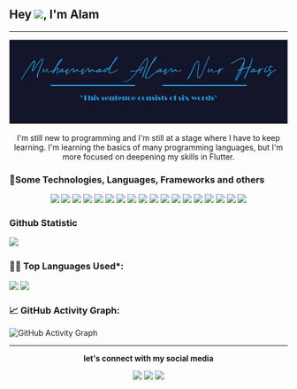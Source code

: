 ## Hey <img src="https://github.com/TheDudeThatCode/TheDudeThatCode/blob/master/Assets/Hi.gif" width="29px">, I'm Alam
---
<div align="center"><img src="https://github.com/AlamNur99/AlamNur99/blob/master/assets/name.png"/></div>

<p align="center">I'm still new to programming and I'm still at a stage where I have to keep learning. I'm learning the basics of many programming languages, but I'm more focused on deepening my skills in Flutter.</p>

### 🔧Some Technologies, Languages, Frameworks and others
<p align="center">
  <a href="https://pub.dev/"><img width="60px" src="https://upload.wikimedia.org/wikipedia/commons/7/7e/Dart-logo.png"/></a>
  <a href="https://flutter.dev/"><img width="60px" src="https://cdn.icon-icons.com/icons2/2107/PNG/512/file_type_flutter_icon_130599.png"/></a>
  <a href="https://firebase.google.com/"><img width="60px" src="https://cdn.icon-icons.com/icons2/691/PNG/512/google_firebase_icon-icons.com_61475.png"/></a>
  <a href="https://www.jetbrains.com/idea/"><img width="60px" src="https://cdn.icon-icons.com/icons2/1381/PNG/512/intellij_93550.png"/></a>
  <a href="https://code.visualstudio.com/"><img width="60px" src="https://upload.wikimedia.org/wikipedia/commons/thumb/9/9a/Visual_Studio_Code_1.35_icon.svg/2048px-Visual_Studio_Code_1.35_icon.svg.png"/></a>
  <a href="https://www.w3schools.com/html/"><img width="60px" src="https://cdn.icon-icons.com/icons2/2107/PNG/512/file_type_html_icon_130541.png"/></a>
  <a href="https://www.w3schools.com/css/"><img width="60px" src="https://cdn.icon-icons.com/icons2/2107/PNG/512/file_type_css_icon_130661.png"/></a>
  <a href="https://www.w3schools.com/js/"><img width="60px" src="https://cdn.icon-icons.com/icons2/2108/PNG/512/javascript_icon_130900.png"/></a>
  <a href="https://nodejs.org/"><img width="60px" src="https://cdn.icon-icons.com/icons2/2107/PNG/512/file_type_node_icon_130301.png"/></a>
  <a href="https://www.npmjs.com/"><img width="60px" src="https://cdn.icon-icons.com/icons2/2415/PNG/512/npm_original_wordmark_logo_icon_146402.png"/></a>
  <a href="https://www.php.net/"><img width="60px" src="https://cdn.icon-icons.com/icons2/2415/PNG/512/php_plain_logo_icon_146397.png"/></a>
  <a href="https://www.apachefriends.org/"><img width="60px" src="https://cdn.icon-icons.com/icons2/1381/PNG/512/xampp_94513.png"/></a>
  <a href="https://www.figma.com/"><img width="60px" src="https://cdn.icon-icons.com/icons2/2699/PNG/512/figma_logo_icon_170157.png"/></a>
  <a href="https://getbootstrap.com/"><img width="60px" src="https://cdn.icon-icons.com/icons2/2415/PNG/512/bootstrap_plain_logo_icon_146619.png"/></a>
  <a href="https://www.python.org/"><img width="60px" src="https://cdn.icon-icons.com/icons2/112/PNG/512/python_18894.png"/></a>
  <a href="https://git-scm.com/"><img width="60px" src="https://cdn.icon-icons.com/icons2/2107/PNG/512/file_type_git_icon_130581.png"/></a>
  <a href="https://github.com/"><img width="60px" src="https://cdn.icon-icons.com/icons2/1826/PNG/512/4202098codedevelopergithublogo-115590_115711.png"/></a>
  <a href="https://kotlinlang.org/"><img width="60px" src="https://cdn.icon-icons.com/icons2/2107/PNG/512/file_type_kotlin_icon_130487.png"/></a>
</p>

### Github Statistic
<a href="https://github.com/AlamNur99">
  <img height="180em" src="https://github-readme-stats-eight-theta.vercel.app/api?username=AlamNur99&show_icons=true&theme=algolia&include_all_commits=true&count_private=true"/>
</a>

<!--   Top Languages Using -->
### 👨‍💻 Top Languages Used*:
![](https://github-profile-summary-cards.vercel.app/api/cards/repos-per-language?username=AlamNur99&theme=github_dark)
![](https://github-profile-summary-cards.vercel.app/api/cards/most-commit-language?username=AlamNur99&theme=github_dark)


<!--   GitHub stats graph -->
### 📈 GitHub Activity Graph:
 ![GitHub Activity Graph](https://activity-graph.herokuapp.com/graph?username=AlamNur99&theme=github) 
<hr>
<p align="center"><b>let's connect with my social media</b></p>
<p align="center">
  <a href="https://www.linkedin.com/in/muhammad-alam-nur-haris-b712b4198"><img width="30px" src="https://cdn.icon-icons.com/icons2/2037/PNG/512/in_linked_linkedin_media_social_icon_124259.png" /></a>
  <a href="muh.alamnur.haris99@gmail.com"><img width="30px" src="https://cdn.icon-icons.com/icons2/2631/PNG/512/gmail_new_logo_icon_159149.png" /></a>
  <a href="https://www.instagram.com/mhmmd_alam_nur_haris/"><img width="30px" src="https://cdn.icon-icons.com/icons2/836/PNG/512/Instagram_icon-icons.com_66804.png" /></a>
</p>
